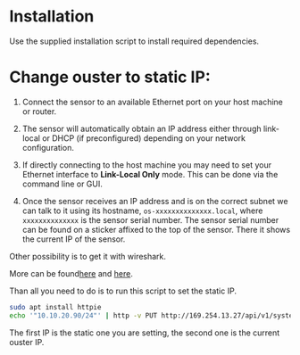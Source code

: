 # Installation

Use the supplied installation script to install required dependencies.


# Change ouster to static IP:

1. Connect the sensor to an available Ethernet port on your host machine or router.

2. The sensor will automatically obtain an IP address either through link-local or DHCP (if preconfigured) depending on your network configuration.

3. If directly connecting to the host machine you may need to set your Ethernet interface to **Link-Local Only** mode. This can be done via the command line or GUI.

4. Once the sensor receives an IP address and is on the correct subnet we can talk to it using its hostname, `os-xxxxxxxxxxxxxx.local`, where `xxxxxxxxxxxxxx` is the sensor serial number. The sensor serial number can be found on a sticker affixed to the top of the sensor. There it shows the current IP of the sensor.

Other possibility is to get it with wireshark.

More can be found[here](https://static.ouster.dev/sensor-docs/image_route1/image_route2/connecting/connecting-to-sensors.html#connecting-to-sensor) and [here](https://static.ouster.dev/sensor-docs/image_route1/image_route2/networkingg_guide/networking_guide.html#linux).

Than all you need to do is to run this script to set the static IP.

```bash
sudo apt install httpie
echo '"10.10.20.90/24"' | http -v PUT http://169.254.13.27/api/v1/system/network/ipv4/override 
```
The first IP is the static one you are setting, the second one is the current ouster IP.
